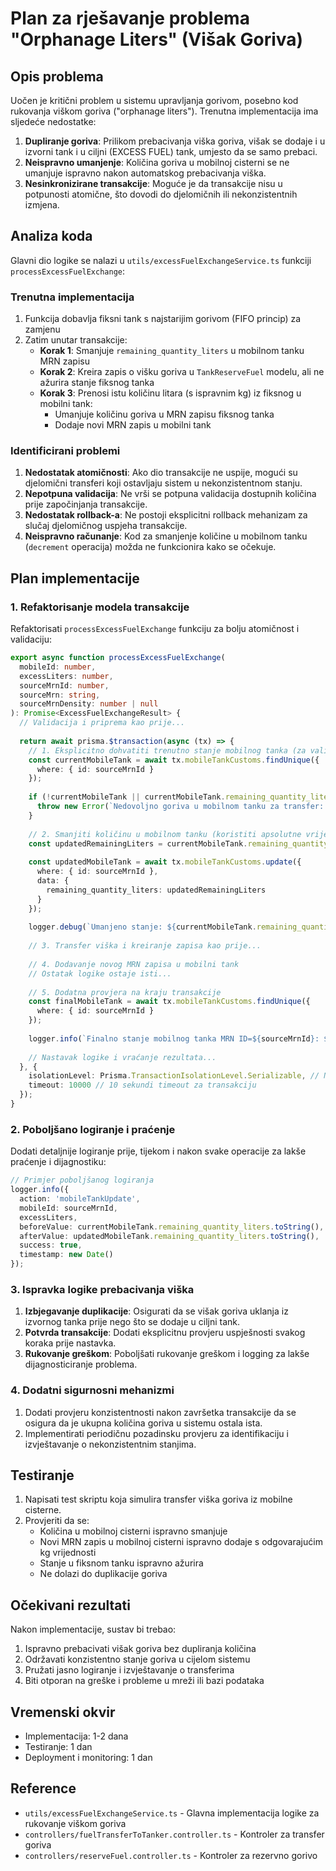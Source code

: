 # Plan za rješavanje problema "Orphanage Liters" (Višak Goriva)

## Opis problema

Uočen je kritični problem u sistemu upravljanja gorivom, posebno kod rukovanja viškom goriva ("orphanage liters"). Trenutna implementacija ima sljedeće nedostatke:

1. **Dupliranje goriva**: Prilikom prebacivanja viška goriva, višak se dodaje i u izvorni tank i u ciljni (EXCESS FUEL) tank, umjesto da se samo prebaci.
2. **Neispravno umanjenje**: Količina goriva u mobilnoj cisterni se ne umanjuje ispravno nakon automatskog prebacivanja viška.
3. **Nesinkronizirane transakcije**: Moguće je da transakcije nisu u potpunosti atomične, što dovodi do djelomičnih ili nekonzistentnih izmjena.

## Analiza koda

Glavni dio logike se nalazi u `utils/excessFuelExchangeService.ts` funkciji `processExcessFuelExchange`:

### Trenutna implementacija

1. Funkcija dobavlja fiksni tank s najstarijim gorivom (FIFO princip) za zamjenu
2. Zatim unutar transakcije:
   - **Korak 1**: Smanjuje `remaining_quantity_liters` u mobilnom tanku MRN zapisu
   - **Korak 2**: Kreira zapis o višku goriva u `TankReserveFuel` modelu, ali ne ažurira stanje fiksnog tanka
   - **Korak 3**: Prenosi istu količinu litara (s ispravnim kg) iz fiksnog u mobilni tank:
     - Umanjuje količinu goriva u MRN zapisu fiksnog tanka
     - Dodaje novi MRN zapis u mobilni tank

### Identificirani problemi

1. **Nedostatak atomičnosti**: Ako dio transakcije ne uspije, mogući su djelomični transferi koji ostavljaju sistem u nekonzistentnom stanju.
2. **Nepotpuna validacija**: Ne vrši se potpuna validacija dostupnih količina prije započinjanja transakcije.
3. **Nedostatak rollback-a**: Ne postoji eksplicitni rollback mehanizam za slučaj djelomičnog uspjeha transakcije.
4. **Neispravno računanje**: Kod za smanjenje količine u mobilnom tanku (`decrement` operacija) možda ne funkcionira kako se očekuje.

## Plan implementacije

### 1. Refaktorisanje modela transakcije

Refaktorisati `processExcessFuelExchange` funkciju za bolju atomičnost i validaciju:

```typescript
export async function processExcessFuelExchange(
  mobileId: number, 
  excessLiters: number, 
  sourceMrnId: number, 
  sourceMrn: string, 
  sourceMrnDensity: number | null
): Promise<ExcessFuelExchangeResult> {
  // Validacija i priprema kao prije...
  
  return await prisma.$transaction(async (tx) => {
    // 1. Eksplicitno dohvatiti trenutno stanje mobilnog tanka (za validaciju)
    const currentMobileTank = await tx.mobileTankCustoms.findUnique({
      where: { id: sourceMrnId }
    });
    
    if (!currentMobileTank || currentMobileTank.remaining_quantity_liters.lessThan(excessLiters)) {
      throw new Error(`Nedovoljno goriva u mobilnom tanku za transfer: ${currentMobileTank?.remaining_quantity_liters || 0}L < ${excessLiters}L`);
    }
    
    // 2. Smanjiti količinu u mobilnom tanku (koristiti apsolutne vrijednosti)
    const updatedRemainingLiters = currentMobileTank.remaining_quantity_liters.sub(new Decimal(excessLiters));
    
    const updatedMobileTank = await tx.mobileTankCustoms.update({
      where: { id: sourceMrnId },
      data: {
        remaining_quantity_liters: updatedRemainingLiters
      }
    });
    
    logger.debug(`Umanjeno stanje: ${currentMobileTank.remaining_quantity_liters} -> ${updatedMobileTank.remaining_quantity_liters} (diff: ${excessLiters}L)`);
    
    // 3. Transfer viška i kreiranje zapisa kao prije...
    
    // 4. Dodavanje novog MRN zapisa u mobilni tank
    // Ostatak logike ostaje isti...
    
    // 5. Dodatna provjera na kraju transakcije
    const finalMobileTank = await tx.mobileTankCustoms.findUnique({
      where: { id: sourceMrnId }
    });
    
    logger.info(`Finalno stanje mobilnog tanka MRN ID=${sourceMrnId}: ${finalMobileTank?.remaining_quantity_liters}L`);
    
    // Nastavak logike i vraćanje rezultata...
  }, {
    isolationLevel: Prisma.TransactionIsolationLevel.Serializable, // Najviši nivo izolacije
    timeout: 10000 // 10 sekundi timeout za transakciju
  });
}
```

### 2. Poboljšano logiranje i praćenje

Dodati detaljnije logiranje prije, tijekom i nakon svake operacije za lakše praćenje i dijagnostiku:

```typescript
// Primjer poboljšanog logiranja
logger.info({
  action: 'mobileTankUpdate',
  mobileId: sourceMrnId,
  excessLiters,
  beforeValue: currentMobileTank.remaining_quantity_liters.toString(),
  afterValue: updatedMobileTank.remaining_quantity_liters.toString(),
  success: true,
  timestamp: new Date()
});
```

### 3. Ispravka logike prebacivanja viška

1. **Izbjegavanje duplikacije**: Osigurati da se višak goriva uklanja iz izvornog tanka prije nego što se dodaje u ciljni tank.
2. **Potvrda transakcije**: Dodati eksplicitnu provjeru uspješnosti svakog koraka prije nastavka.
3. **Rukovanje greškom**: Poboljšati rukovanje greškom i logging za lakše dijagnosticiranje problema.

### 4. Dodatni sigurnosni mehanizmi

1. Dodati provjeru konzistentnosti nakon završetka transakcije da se osigura da je ukupna količina goriva u sistemu ostala ista.
2. Implementirati periodičnu pozadinsku provjeru za identifikaciju i izvještavanje o nekonzistentnim stanjima.

## Testiranje

1. Napisati test skriptu koja simulira transfer viška goriva iz mobilne cisterne.
2. Provjeriti da se:
   - Količina u mobilnoj cisterni ispravno smanjuje
   - Novi MRN zapis u mobilnoj cisterni ispravno dodaje s odgovarajućim kg vrijednosti
   - Stanje u fiksnom tanku ispravno ažurira
   - Ne dolazi do duplikacije goriva

## Očekivani rezultati

Nakon implementacije, sustav bi trebao:
1. Ispravno prebacivati višak goriva bez dupliranja količina
2. Održavati konzistentno stanje goriva u cijelom sistemu
3. Pružati jasno logiranje i izvještavanje o transferima
4. Biti otporan na greške i probleme u mreži ili bazi podataka

## Vremenski okvir

- Implementacija: 1-2 dana
- Testiranje: 1 dan
- Deployment i monitoring: 1 dan

## Reference

- `utils/excessFuelExchangeService.ts` - Glavna implementacija logike za rukovanje viškom goriva
- `controllers/fuelTransferToTanker.controller.ts` - Kontroler za transfer goriva
- `controllers/reserveFuel.controller.ts` - Kontroler za rezervno gorivo
